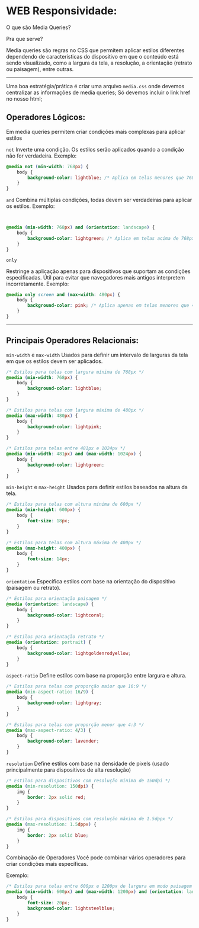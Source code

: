 # WEB Responsividade:

O que são Media Queries?

Pra que serve? 

Media queries são regras no CSS que permitem aplicar estilos diferentes dependendo de características do dispositivo em que o conteúdo está sendo visualizado, como a largura da tela, a resolução, a orientação (retrato ou paisagem), entre outras.

----
Uma boa estratégia/prática é criar uma arquivo `media.css` onde devemos centralizar as informações de media queries; 
Só devemos incluir o link href no nosso html;
## Operadores Lógicos:
Em media queries permitem criar condições mais complexas para aplicar estilos

`not`
Inverte uma condição. Os estilos serão aplicados quando a condição não for verdadeira.
Exemplo:
``````CSS
@media not (min-width: 768px) {
    body {
        background-color: lightblue; /* Aplica em telas menores que 768px */
    }
}
``````
`and`
Combina múltiplas condições, todas devem ser verdadeiras para aplicar os estilos.
Exemplo:
``````CSS


@media (min-width: 768px) and (orientation: landscape) {
    body {
        background-color: lightgreen; /* Aplica em telas acima de 768px em modo paisagem */
    }
}
``````
`only`

Restringe a aplicação apenas para dispositivos que suportam as condições especificadas. Útil para evitar que navegadores mais antigos interpretem incorretamente.
Exemplo:
``````CSS
@media only screen and (max-width: 480px) {
    body {
        background-color: pink; /* Aplica apenas em telas menores que 480px */
    }
}
``````
----

## Principais Operadores Relacionais:

`min-width` e `max-width`
Usados para definir um intervalo de larguras da tela em que os estilos devem ser aplicados.

``````CSS
/* Estilos para telas com largura mínima de 768px */
@media (min-width: 768px) {
    body {
        background-color: lightblue;
    }
}

/* Estilos para telas com largura máxima de 480px */
@media (max-width: 480px) {
    body {
        background-color: lightpink;
    }
}

/* Estilos para telas entre 481px e 1024px */
@media (min-width: 481px) and (max-width: 1024px) {
    body {
        background-color: lightgreen;
    }
}
``````
`min-height` e `max-height`
Usados para definir estilos baseados na altura da tela.

``````CSS
/* Estilos para telas com altura mínima de 600px */
@media (min-height: 600px) {
    body {
        font-size: 18px;
    }
}

/* Estilos para telas com altura máxima de 400px */
@media (max-height: 400px) {
    body {
        font-size: 14px;
    }
}

``````
`orientation`
Especifica estilos com base na orientação do dispositivo (paisagem ou retrato).

``````CSS
/* Estilos para orientação paisagem */
@media (orientation: landscape) {
    body {
        background-color: lightcoral;
    }
}

/* Estilos para orientação retrato */
@media (orientation: portrait) {
    body {
        background-color: lightgoldenrodyellow;
    }
}

``````
`aspect-ratio`
Define estilos com base na proporção entre largura e altura.

``````CSS
/* Estilos para telas com proporção maior que 16:9 */
@media (min-aspect-ratio: 16/9) {
    body {
        background-color: lightgray;
    }
}

/* Estilos para telas com proporção menor que 4:3 */
@media (max-aspect-ratio: 4/3) {
    body {
        background-color: lavender;
    }
}

``````

`resolution`
Define estilos com base na densidade de pixels (usado principalmente para dispositivos de alta resolução)

``````````CSS
/* Estilos para dispositivos com resolução mínima de 150dpi */
@media (min-resolution: 150dpi) {
    img {
        border: 2px solid red;
    }
}

/* Estilos para dispositivos com resolução máxima de 1.5dppx */
@media (max-resolution: 1.5dppx) {
    img {
        border: 2px solid blue;
    }
}

``````````

Combinação de Operadores
Você pode combinar vários operadores para criar condições mais específicas.

Exemplo:

``````````CSS
/* Estilos para telas entre 600px e 1200px de largura em modo paisagem */
@media (min-width: 600px) and (max-width: 1200px) and (orientation: landscape) {
    body {
        font-size: 20px;
        background-color: lightsteelblue;
    }
}
``````````